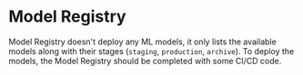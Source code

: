 # Model Registry

Model Registry doesn't deploy any ML models, it only lists the available models along with their stages (`staging`, `production`, `archive`). To deploy the models, the Model Registry should be completed with some CI/CD code.